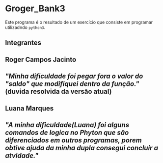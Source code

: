 # Groger_Bank3
Este programa é o resultado de um exercício que consiste em programar utilizadndo `python3`.

## Integrantes
**Roger Campos Jacinto**
---
*"Minha dificuldade foi pegar fora o valor do "saldo" que modifiquei dentro da função."* (duvida resolvida da versão atual)
---

**Luana Marques**
---
*"A minha dificuldade(Luana) foi alguns comandos de logica no Phyton que são diferenciados em outros programas, porem obtive ajuda da minha dupla consegui concluir a atvidade."*
---




